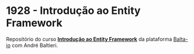 # 1928 - Introdução ao Entity Framework

Repositório do curso [**Introdução ao Entity Framework**](https://balta.io/cursos/1928) da plataforma [Balta-io](https://balta.io) com André Baltieri.
